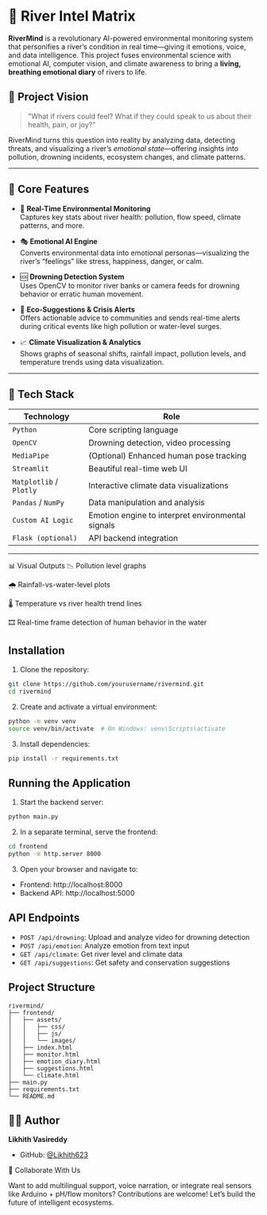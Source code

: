 # 🌊 River Intel Matrix

**RiverMind** is a revolutionary AI-powered environmental monitoring system that personifies a river’s condition in real time—giving it emotions, voice, and data intelligence. This project fuses environmental science with emotional AI, computer vision, and climate awareness to bring a **living, breathing emotional diary** of rivers to life.

## 🧠 Project Vision

> "What if rivers could feel? What if they could speak to us about their health, pain, or joy?"

RiverMind turns this question into reality by analyzing data, detecting threats, and visualizing a river’s *emotional state*—offering insights into pollution, drowning incidents, ecosystem changes, and climate patterns.

---

## 🎯 Core Features

- 🔬 **Real-Time Environmental Monitoring**  
  Captures key stats about river health: pollution, flow speed, climate patterns, and more.

- 🎭 **Emotional AI Engine**  
  Converts environmental data into emotional personas—visualizing the river’s “feelings” like stress, happiness, danger, or calm.

- 🆘 **Drowning Detection System**  
  Uses OpenCV to monitor river banks or camera feeds for drowning behavior or erratic human movement.

- 🌱 **Eco-Suggestions & Crisis Alerts**  
  Offers actionable advice to communities and sends real-time alerts during critical events like high pollution or water-level surges.

- 📈 **Climate Visualization & Analytics**  
  Shows graphs of seasonal shifts, rainfall impact, pollution levels, and temperature trends using data visualization.

---

## 🧰 Tech Stack

| Technology | Role |
|------------|------|
| `Python` | Core scripting language |
| `OpenCV` | Drowning detection, video processing |
| `MediaPipe` | (Optional) Enhanced human pose tracking |
| `Streamlit` | Beautiful real-time web UI |
| `Matplotlib` / `Plotly` | Interactive climate data visualizations |
| `Pandas` / `NumPy` | Data manipulation and analysis |
| `Custom AI Logic` | Emotion engine to interpret environmental signals |
| `Flask (optional)` | API backend integration |

---

📊 Visual Outputs
📉 Pollution level graphs

🌧️ Rainfall-vs-water-level plots

🌡️ Temperature vs river health trend lines

🎞️ Real-time frame detection of human behavior in the water


## Installation

1. Clone the repository:
```bash
git clone https://github.com/yourusername/rivermind.git
cd rivermind
```

2. Create and activate a virtual environment:
```bash
python -m venv venv
source venv/bin/activate  # On Windows: venv\Scripts\activate
```

3. Install dependencies:
```bash
pip install -r requirements.txt
```

## Running the Application

1. Start the backend server:
```bash
python main.py
```

2. In a separate terminal, serve the frontend:
```bash
cd frontend
python -m http.server 8000
```

3. Open your browser and navigate to:
- Frontend: http://localhost:8000
- Backend API: http://localhost:5000

## API Endpoints

- `POST /api/drowning`: Upload and analyze video for drowning detection
- `POST /api/emotion`: Analyze emotion from text input
- `GET /api/climate`: Get river level and climate data
- `GET /api/suggestions`: Get safety and conservation suggestions

## Project Structure

```
rivermind/
├── frontend/
│   ├── assets/
│   │   ├── css/
│   │   ├── js/
│   │   └── images/
│   ├── index.html
│   ├── monitor.html
│   ├── emotion_diary.html
│   ├── suggestions.html
│   └── climate.html
├── main.py
├── requirements.txt
└── README.md
```
## 👨‍💻 Author

**Likhith Vasireddy**
- GitHub: [@Likhith623](https://github.com/Likhith623)

  
🤝 Collaborate With Us


Want to add multilingual support, voice narration, or integrate real sensors like Arduino + pH/flow monitors? Contributions are welcome! Let’s build the future of intelligent ecosystems.


